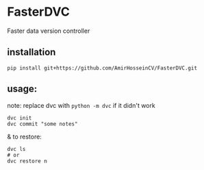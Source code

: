 # FasterDVC
Faster data version controller

## installation
```
pip install git+https://github.com/AmirHosseinCV/FasterDVC.git
```

## usage:
note: replace dvc with `python -m dvc` if it didn't work
```
dvc init
dvc commit "some notes"
```
& to restore:
```
dvc ls
# or
dvc restore n
```
